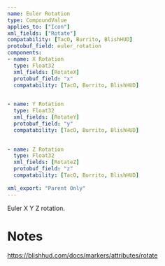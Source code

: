```yaml
---
name: Euler Rotation
type: CompoundValue
applies_to: ["Icon"]
xml_fields: ["Rotate"]
compatability: [TacO, Burrito, BlishHUD]
protobuf_field: euler_rotation
components:
- name: X Rotation
  type: Float32
  xml_fields: [RotateX]
  protobuf_field: "x"
  compatability: [TacO, Burrito, BlishHUD]
  

- name: Y Rotation
  type: Float32
  xml_fields: [RotateY]
  protobuf_field: "y"
  compatability: [TacO, Burrito, BlishHUD]
  

- name: Z Rotation
  type: Float32
  xml_fields: [RotateZ]
  protobuf_field: "z"
  compatability: [TacO, Burrito, BlishHUD]
  
xml_export: "Parent Only"
---
```

Euler X Y Z rotation.

Notes
=====
https://blishhud.com/docs/markers/attributes/rotate
